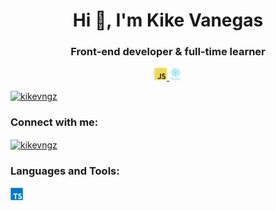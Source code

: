 <h1 align="center">Hi 👋, I'm Kike Vanegas</h1>
<h3 align="center">Front-end developer & full-time learner</h3>
<p align="center"><a href="https://developer.mozilla.org/en-US/docs/Web/JavaScript" target="_blank" rel="noreferrer"> <img src="https://raw.githubusercontent.com/devicons/devicon/master/icons/javascript/javascript-original.svg" alt="javascript" width="20" height="20"/> </a> <a href="https://reactjs.org/" target="_blank" rel="noreferrer"> <img src="https://raw.githubusercontent.com/devicons/devicon/master/icons/react/react-original-wordmark.svg" alt="react" width="20" height="20"/> </a></p>

<p align="left"> <a href="https://twitter.com/kikevngz" color="6196A6F" target="blank"><img src="https://img.shields.io/twitter/follow/kikevngz?logo=twitter&style=for-the-badge" alt="kikevngz" /></a> </p>

<h3 align="left">Connect with me:</h3>
<p align="left">
<a href="https://twitter.com/kikevngz" target="blank"><img align="center" src="https://raw.githubusercontent.com/rahuldkjain/github-profile-readme-generator/master/src/images/icons/Social/twitter.svg" alt="kikevngz" height="20" width="20" /></a>
</p>

<h3 align="left">Languages and Tools:</h3>
<p align="left">  <a href="https://www.typescriptlang.org/" target="_blank" rel="noreferrer"> <img src="https://raw.githubusercontent.com/devicons/devicon/master/icons/typescript/typescript-original.svg" alt="typescript" width="20" height="20"/> </a> </p>
